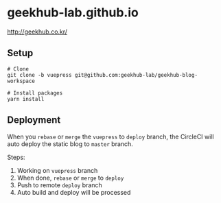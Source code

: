 # geekhub-lab.github.io

http://geekhub.co.kr/

## Setup

```
# Clone
git clone -b vuepress git@github.com:geekhub-lab/geekhub-blog-workspace

# Install packages
yarn install
```

## Deployment

When you `rebase` or `merge` the `vuepress` to `deploy` branch, the CircleCI will auto deploy the static blog to `master` branch.

Steps:

1. Working on `vuepress` branch
2. When done, `rebase` or `merge` to `deploy`
3. Push to remote `deploy` branch
4. Auto build and deploy will be processed